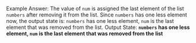 Example Answer:
The value of `num` is assigned the last element of the list `numbers` after removing it from the list. Since `numbers` has one less element now, the output state is: `numbers` has one less element, `num` is the last element that was removed from the list.
Output State: **`numbers` has one less element, `num` is the last element that was removed from the list**